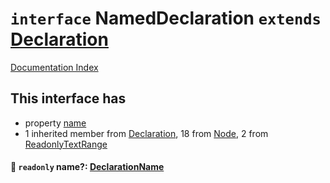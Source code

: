 # `interface` NamedDeclaration `extends` [Declaration](../interface.Declaration/README.md)

[Documentation Index](../README.md)

## This interface has

- property [name](#-readonly-name-declarationname)
- 1 inherited member from [Declaration](../interface.Declaration/README.md), 18 from [Node](../interface.Node/README.md), 2 from [ReadonlyTextRange](../interface.ReadonlyTextRange/README.md)


#### 📄 `readonly` name?: [DeclarationName](../type.DeclarationName/README.md)



